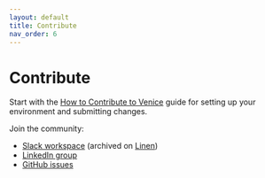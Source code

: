 ```yaml
---
layout: default
title: Contribute
nav_order: 6
---
```


# Contribute

Start with the [How to Contribute to Venice](dev_guide/how_to/how_to.md) guide for setting up your environment and submitting changes.

Join the community:

- [Slack workspace](http://slack.venicedb.org) (archived on [Linen](http://linen.venicedb.org))
- [LinkedIn group](https://www.linkedin.com/groups/14129519/)
- [GitHub issues](https://github.com/linkedin/venice/issues)

